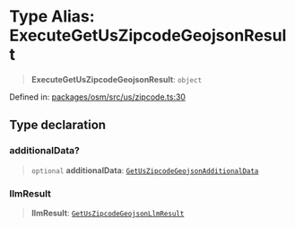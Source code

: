 # Type Alias: ExecuteGetUsZipcodeGeojsonResult

> **ExecuteGetUsZipcodeGeojsonResult**: `object`

Defined in: [packages/osm/src/us/zipcode.ts:30](https://github.com/GeoDaCenter/openassistant/blob/2c7e2a603db0fcbd6603996e5ea15006191c5f7f/packages/osm/src/us/zipcode.ts#L30)

## Type declaration

### additionalData?

> `optional` **additionalData**: [`GetUsZipcodeGeojsonAdditionalData`](GetUsZipcodeGeojsonAdditionalData.md)

### llmResult

> **llmResult**: [`GetUsZipcodeGeojsonLlmResult`](GetUsZipcodeGeojsonLlmResult.md)
